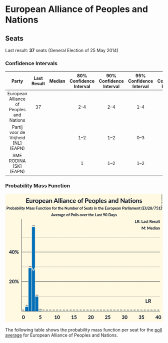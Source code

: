 # European Alliance of Peoples and Nations

## Seats

Last result: **37** seats (General Election of 25 May 2014)

### Confidence Intervals

| Party | Last Result | Median | 80% Confidence Interval | 90% Confidence Interval | 95% Confidence Interval | 99% Confidence Interval |
|:-----:|:-----------:|:------:|:-----------------------:|:-----------------------:|:-----------------------:|:-----------------------:|
| European Alliance of Peoples and Nations | 37 |  | 2–4 | 2–4 | 1–4 | 1–4 |
| Partij voor de Vrijheid [NL] (EAPN) | |  | 1–2 | 1–2 | 0–3 | 0–3 |
| SME RODINA [SK] (EAPN) | |  | 1 | 1–2 | 1–2 | 1–2 |

### Probability Mass Function

![Graph with seats probability mass function not yet produced](average-2019-07-31-seats-pmf-europeanallianceofpeoplesandnations.png "Seats Probability Mass Function")

The following table shows the probability mass function per seat for the [poll average](average-2019-07-31.html) for European Alliance of Peoples and Nations.

